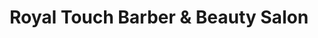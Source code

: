 ---
title: "Royal Touch Barber & Beauty Salon"
url: /columbus/royal-touch-barber-and-beauty-salon/
shop: beauty
---